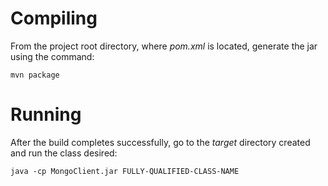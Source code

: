 # Compiling

From the project root directory, where *pom.xml* is located, generate the jar using the command:

```
mvn package
```

# Running

After the build completes successfully, go to the *target* directory created and run the class desired:

```
java -cp MongoClient.jar FULLY-QUALIFIED-CLASS-NAME
```
